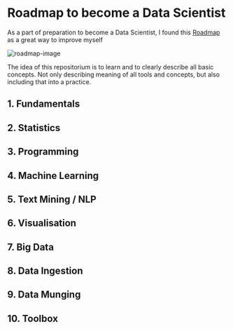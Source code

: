 # Roadmap to become a Data Scientist

As a part of preparation to become a Data Scientist, I found this [Roadmap](http://nirvacana.com/thoughts/2013/07/08/becoming-a-data-scientist/) as a great way to improve myself

![roadmap-image](http://nirvacana.com/thoughts/wp-content/uploads/2018/01/RoadToDataScientist1.png)

The idea of this repositorium is to learn and to clearly describe all basic concepts. Not only describing meaning of all tools and concepts, but also including that into a practice.

## 1. Fundamentals

## 2. Statistics

## 3. Programming

## 4. Machine Learning

## 5. Text Mining / NLP

## 6. Visualisation

## 7. Big Data

## 8. Data Ingestion

## 9. Data Munging

## 10. Toolbox
